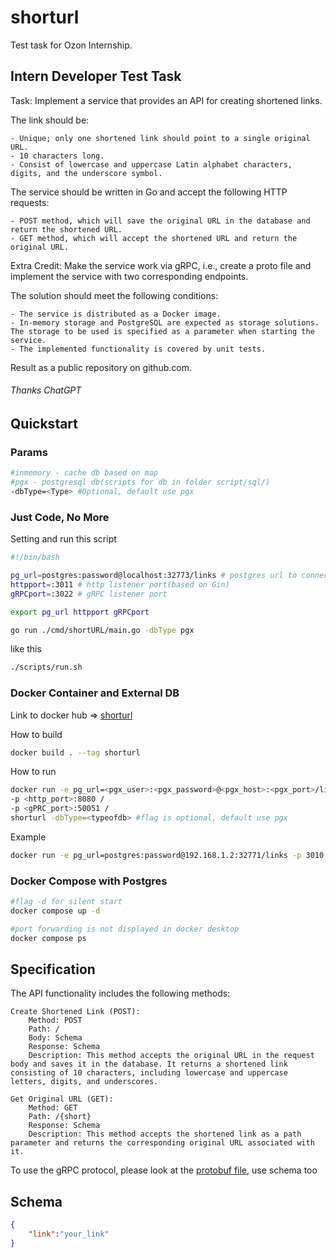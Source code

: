 # shorturl
Test task for Ozon Internship.

## Intern Developer Test Task
Task:
Implement a service that provides an API for creating shortened links.

The link should be:

    - Unique; only one shortened link should point to a single original URL.
    - 10 characters long.
    - Consist of lowercase and uppercase Latin alphabet characters, digits, and the underscore symbol.

The service should be written in Go and accept the following HTTP requests:

    - POST method, which will save the original URL in the database and return the shortened URL.
    - GET method, which will accept the shortened URL and return the original URL.

Extra Credit:
Make the service work via gRPC, i.e., create a proto file and implement the service with two corresponding endpoints.

The solution should meet the following conditions:

    - The service is distributed as a Docker image.
    - In-memory storage and PostgreSQL are expected as storage solutions. The storage to be used is specified as a parameter when starting the service.
    - The implemented functionality is covered by unit tests.

Result as a public repository on github.com.
###### Thanks ChatGPT
## Quickstart
### Params
```sh
#inmemory - cache db based on map
#pgx - postgresql db(scripts for db in folder script/sql/)
-dbType=<Type> #Optional, default use pgx
```
### Just Code, No More
Setting and run this script
```sh
#!/bin/bash

pg_url=postgres:password@localhost:32773/links # postgres url to connect
httpport=:3011 # http listener port(based on Gin)
gRPCport=:3022 # gRPC listener port 

export pg_url httpport gRPCport 

go run ./cmd/shortURL/main.go -dbType pgx
```
like this
```sh
./scripts/run.sh
```
### Docker Container and External DB
Link to docker hub => [shorturl](https://hub.docker.com/r/totusfloreo/shorturl)

How to build
```sh
docker build . --tag shorturl
```
How to run
```sh
docker run -e pg_url=<pgx_user>:<pgx_password>@<pgx_host>:<pgx_port>/links /
-p <http_port>:8080 /
-p <gPRC_port>:50051 /
shorturl -dbType=<typeofdb> #flag is optional, default use pgx
```
Example 
```sh
docker run -e pg_url=postgres:password@192.168.1.2:32771/links -p 3010:8080 -p 3020:50051 shorturl -dbType=pgx
```
### Docker Compose with Postgres 
```sh
#flag -d for silent start
docker compose up -d
```
```sh
#port forwarding is not displayed in docker desktop
docker compose ps
```
## Specification
The API functionality includes the following methods:

    Create Shortened Link (POST):
        Method: POST
        Path: /
        Body: Schema
        Response: Schema
        Description: This method accepts the original URL in the request body and saves it in the database. It returns a shortened link consisting of 10 characters, including lowercase and uppercase letters, digits, and underscores.

    Get Original URL (GET):
        Method: GET
        Path: /{short}
        Response: Schema
        Description: This method accepts the shortened link as a path parameter and returns the corresponding original URL associated with it.
    
To use the gRPC protocol, please look at the [protobuf file](https://github.com/Totus-Floreo/shortURL/blob/main/internal/app/domain/proto/short_url.proto), use schema too

## Schema
```json
{
    "link":"your_link"
}
```